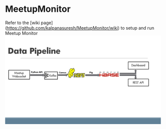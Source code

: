 MeetupMonitor
=============
  Refer to the [wiki page] (https://github.com/kalpanasuresh/MeetupMonitor/wiki) to setup and run Meetup Monitor
![Meetup Datapipeline](/Images/MeetupDataPipeline.png)
